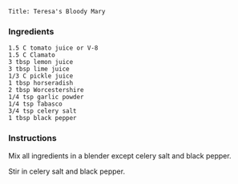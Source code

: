 ~~~ recipe-info
Title: Teresa's Bloody Mary
~~~

### Ingredients

~~~ recipe-ingredients
1.5 C tomato juice or V-8
1.5 C Clamato
3 tbsp lemon juice
3 tbsp lime juice
1/3 C pickle juice
1 tbsp horseradish
2 tbsp Worcestershire
1/4 tsp garlic powder
1/4 tsp Tabasco
3/4 tsp celery salt
1 tbsp black pepper
~~~


### Instructions

Mix all ingredients in a blender except celery salt and black pepper.

Stir in celery salt and black pepper.
